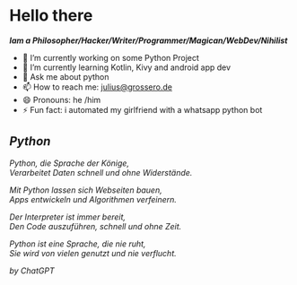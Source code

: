 <html>
<body>
  <h1>Hello there</h1>



<p>
  <i><strong>Iam a Philosopher/Hacker/Writer/Programmer/Magican/WebDev/Nihilist</strong></i>
</p>


- 🔭 I’m currently working on some Python Project
- 🌱 I’m currently learning Kotlin, Kivy and android app dev
- 💬 Ask me about python
- 📫 How to reach me: julius@grossero.de
- 😄 Pronouns: he /him
- ⚡ Fun fact: i automated my girlfriend with a whatsapp python bot
<i>

  <h2>Python</h2>
  
Python, die Sprache der Könige,</br>
Verarbeitet Daten schnell und ohne Widerstände.</br>
    
Mit Python lassen sich Webseiten bauen,</br>
Apps entwickeln und Algorithmen verfeinern.</br>
    
Der Interpreter ist immer bereit,</br>
Den Code auszuführen, schnell und ohne Zeit.</br>
    
Python ist eine Sprache, die nie ruht,</br>
Sie wird von vielen genutzt und nie verflucht.</br>

   
    
by ChatGPT
</i>
</body>
</html>
